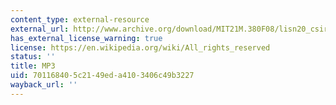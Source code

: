 ```yaml
---
content_type: external-resource
external_url: http://www.archive.org/download/MIT21M.380F08/lisn20_csirac1.mp3
has_external_license_warning: true
license: https://en.wikipedia.org/wiki/All_rights_reserved
status: ''
title: MP3
uid: 70116840-5c21-49ed-a410-3406c49b3227
wayback_url: ''
---
```

